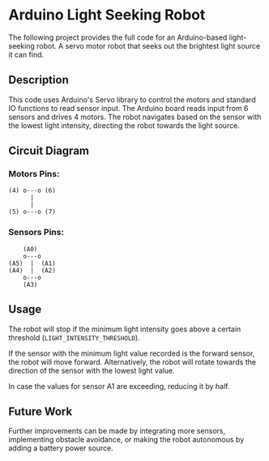# Arduino Light Seeking Robot

The following project provides the full code for an Arduino-based light-seeking robot. A servo motor robot that seeks out the brightest light source it can find. 

## Description

This code uses Arduino's Servo library to control the motors and standard IO functions to read sensor input. The Arduino board reads input from 6 sensors and drives 4 motors. The robot navigates based on the sensor with the lowest light intensity, directing the robot towards the light source. 

## Circuit Diagram

### Motors Pins:
```
(4) o---o (6)
      |
      |
(5) o---o (7)
```

### Sensors Pins:

```
    (A0)
    o---o
(A5)  |  (A1)
(A4)  |  (A2)
    o---o
    (A3)
```

## Usage

The robot will stop if the minimum light intensity goes above a certain threshold (`LIGHT_INTENSITY_THRESHOLD`). 

If the sensor with the minimum light value recorded is the forward sensor, the robot will move forward. Alternatively, the robot will rotate towards the direction of the sensor with the lowest light value.

In case the values for sensor A1 are exceeding, reducing it by half. 


## Future Work

Further improvements can be made by integrating more sensors, implementing obstacle avoidance, or making the robot autonomous by adding a battery power source.
